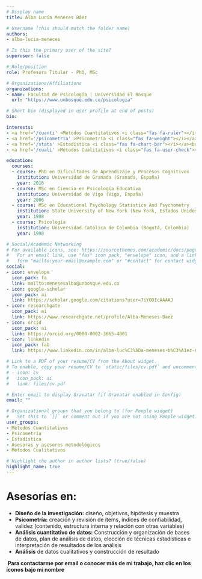 ```yaml
---
# Display name
title: Alba Lucía Meneces Báez

# Username (this should match the folder name)
authors:
- alba-lucia-meneces

# Is this the primary user of the site?
superuser: false

# Role/position
role: Profesora Titular - PhD, MSc

# Organizations/Affiliations
organizations:
- name: Facultad de Psicología | Universidad El Bosque
  url: "https://www.unbosque.edu.co/psicologia"

# Short bio (displayed in user profile at end of posts)
bio: 

interests:
- <a href='/cuanti' >Métodos Cuantitativos <i class="fas fa-ruler"></i></a><br />
- <a href='/psicometria' >Psicometría <i class="fas fa-weight"></i></a><br />
- <a href='/stats' >Estadística <i class="fas fa-chart-bar"></i></a><br />
- <a href='/cuali' >Métodos Cualitativos <i class="fas fa-user-check"></i></a><br />

education:
  courses:
  - course: PhD en Dificultades de Aprendizaje y Procesos Cognitivos
    institution: Universidad de Granada (Granada, España)
    year: 2016
  - course: MSc en Ciencia en Psicología Educativa
    institution: Universidad de Vigo (Vigo, España)
    year: 2006
  - course: MSc en Educational Psychology Statistics And Psychometry
    institution: State University of New York (New York, Estados Unidos)
    year: 1998
  - course: Psicología
    institution: Universidad Católica de Colombia (Bogotá, Colombia)
    year: 1998

# Social/Academic Networking
# For available icons, see: https://sourcethemes.com/academic/docs/page-builder/#icons
#   For an email link, use "fas" icon pack, "envelope" icon, and a link in the
#   form "mailto:your-email@example.com" or "#contact" for contact widget.
social:
- icon: envelope
  icon_pack: fa
  link: mailto:menesesalba@unbosque.edu.co
- icon: google-scholar
  icon_pack: ai
  link: https://scholar.google.com/citations?user=7iYODIcAAAAJ
- icon: researchgate
  icon_pack: ai
  link: https://www.researchgate.net/profile/Alba-Meneses-Baez
- icon: orcid
  icon_pack: ai
  link: https://orcid.org/0000-0002-3665-4001
- icon: linkedin
  icon_pack: fab
  link: https://www.linkedin.com/in/alba-luc%C3%ADa-meneses-b%C3%A1ez-644a7139 

# Link to a PDF of your resume/CV from the About widget.
# To enable, copy your resume/CV to `static/files/cv.pdf` and uncomment the lines below.
# - icon: cv
#   icon_pack: ai
#   link: files/cv.pdf

# Enter email to display Gravatar (if Gravatar enabled in Config)
email: ""

# Organizational groups that you belong to (for People widget)
#   Set this to `[]` or comment out if you are not using People widget.
user_groups:
- Métodos Cuantitativos
- Psicometría
- Estadística
- Asesoras y asesores metodológicos
- Métodos Cualitativos

# Highlight the author in author lists? (true/false)
highlight_name: true
---
```


# **Asesorías en:**

* **Diseño de la investigación:** diseño, objetivos, hipótesis y muestra
* **Psicometría:** creación y revisión de ítems, índices de confiabilidad, validez (contenido, estructura interna y relación con otras variables)
* **Análisis cuantitativo de datos:** Construcción y organización de bases de datos, plan de análisis de datos, elección de técnicas estadísticas e interpretación de resultados de los análisis
*	**Análisis** de datos cualitativos y construcción de resultado

<span style="color: #f68212;"><i class="fas fa-exclamation-circle"></i>&nbsp;</span>**Para contactarme por email o conocer más de mi trabajo, haz clic en los íconos bajo mi nombre**
